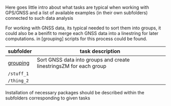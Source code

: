 Here goes little intro about what tasks are typical when working with GPS/GNSS and a list of available examples (in their own subfolders) connected to such data analysis

For working with GNSS data, its typical needed to sort them into groups, it could also be a benifit to merge each GNSS data into a linestring for later computations. in [grouping] scripts for this process could be found.

| subfolder | task description |
|-----------|------------------|
| [grouping](grouping) | Sort GNSS data into groups and create linestringsZM for each group           |
| `/stuff_1`   |                  |
| `/thing_2`   |                  |

Installation of necessary packages should be described within the subfolders corresponding to given tasks

